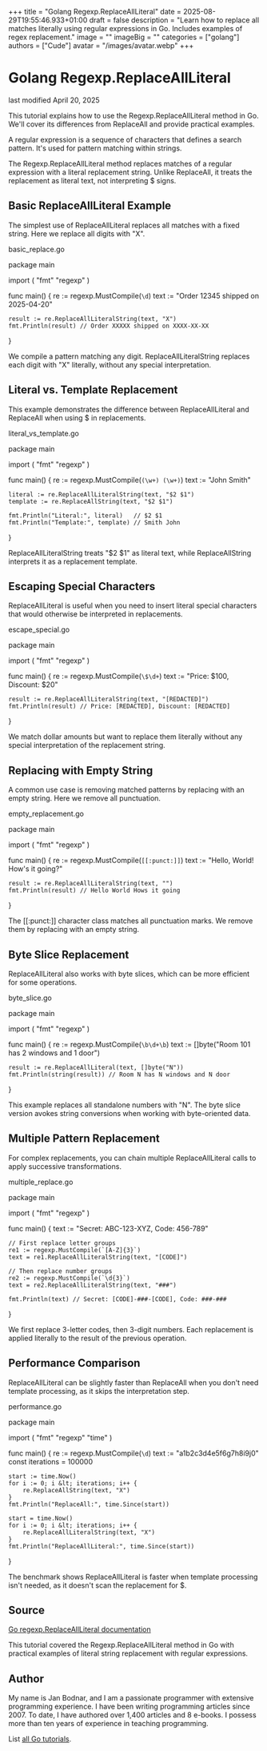 +++
title = "Golang Regexp.ReplaceAllLiteral"
date = 2025-08-29T19:55:46.933+01:00
draft = false
description = "Learn how to replace all matches literally using regular expressions in Go. Includes examples of regex replacement."
image = ""
imageBig = ""
categories = ["golang"]
authors = ["Cude"]
avatar = "/images/avatar.webp"
+++

# Golang Regexp.ReplaceAllLiteral

last modified April 20, 2025

This tutorial explains how to use the Regexp.ReplaceAllLiteral method in Go.
We'll cover its differences from ReplaceAll and provide practical examples.

A regular expression is a sequence of characters that defines a
search pattern. It's used for pattern matching within strings.

The Regexp.ReplaceAllLiteral method replaces matches of a regular
expression with a literal replacement string. Unlike ReplaceAll, it
treats the replacement as literal text, not interpreting $ signs.

## Basic ReplaceAllLiteral Example

The simplest use of ReplaceAllLiteral replaces all matches with
a fixed string. Here we replace all digits with "X".

basic_replace.go
  

package main

import (
    "fmt"
    "regexp"
)

func main() {
    re := regexp.MustCompile(`\d`)
    text := "Order 12345 shipped on 2025-04-20"
    
    result := re.ReplaceAllLiteralString(text, "X")
    fmt.Println(result) // Order XXXXX shipped on XXXX-XX-XX
}

We compile a pattern matching any digit. ReplaceAllLiteralString
replaces each digit with "X" literally, without any special interpretation.

## Literal vs. Template Replacement

This example demonstrates the difference between ReplaceAllLiteral
and ReplaceAll when using $ in replacements.

literal_vs_template.go
  

package main

import (
    "fmt"
    "regexp"
)

func main() {
    re := regexp.MustCompile(`(\w+) (\w+)`)
    text := "John Smith"
    
    literal := re.ReplaceAllLiteralString(text, "$2 $1")
    template := re.ReplaceAllString(text, "$2 $1")
    
    fmt.Println("Literal:", literal)   // $2 $1
    fmt.Println("Template:", template) // Smith John
}

ReplaceAllLiteralString treats "$2 $1" as literal text, while
ReplaceAllString interprets it as a replacement template.

## Escaping Special Characters

ReplaceAllLiteral is useful when you need to insert literal
special characters that would otherwise be interpreted in replacements.

escape_special.go
  

package main

import (
    "fmt"
    "regexp"
)

func main() {
    re := regexp.MustCompile(`\$\d+`)
    text := "Price: $100, Discount: $20"
    
    result := re.ReplaceAllLiteralString(text, "[REDACTED]")
    fmt.Println(result) // Price: [REDACTED], Discount: [REDACTED]
}

We match dollar amounts but want to replace them literally without any
special interpretation of the replacement string.

## Replacing with Empty String

A common use case is removing matched patterns by replacing with an empty string.
Here we remove all punctuation.

empty_replacement.go
  

package main

import (
    "fmt"
    "regexp"
)

func main() {
    re := regexp.MustCompile(`[[:punct:]]`)
    text := "Hello, World! How's it going?"
    
    result := re.ReplaceAllLiteralString(text, "")
    fmt.Println(result) // Hello World Hows it going
}

The [[:punct:]] character class matches all punctuation marks.
We remove them by replacing with an empty string.

## Byte Slice Replacement

ReplaceAllLiteral also works with byte slices, which can be more
efficient for some operations.

byte_slice.go
  

package main

import (
    "fmt"
    "regexp"
)

func main() {
    re := regexp.MustCompile(`\b\d+\b`)
    text := []byte("Room 101 has 2 windows and 1 door")
    
    result := re.ReplaceAllLiteral(text, []byte("N"))
    fmt.Println(string(result)) // Room N has N windows and N door
}

This example replaces all standalone numbers with "N". The byte slice version
avokes string conversions when working with byte-oriented data.

## Multiple Pattern Replacement

For complex replacements, you can chain multiple ReplaceAllLiteral
calls to apply successive transformations.

multiple_replace.go
  

package main

import (
    "fmt"
    "regexp"
)

func main() {
    text := "Secret: ABC-123-XYZ, Code: 456-789"
    
    // First replace letter groups
    re1 := regexp.MustCompile(`[A-Z]{3}`)
    text = re1.ReplaceAllLiteralString(text, "[CODE]")
    
    // Then replace number groups
    re2 := regexp.MustCompile(`\d{3}`)
    text = re2.ReplaceAllLiteralString(text, "###")
    
    fmt.Println(text) // Secret: [CODE]-###-[CODE], Code: ###-###
}

We first replace 3-letter codes, then 3-digit numbers. Each replacement is
applied literally to the result of the previous operation.

## Performance Comparison

ReplaceAllLiteral can be slightly faster than ReplaceAll
when you don't need template processing, as it skips the interpretation step.

performance.go
  

package main

import (
    "fmt"
    "regexp"
    "time"
)

func main() {
    re := regexp.MustCompile(`\d`)
    text := "a1b2c3d4e5f6g7h8i9j0"
    const iterations = 100000
    
    start := time.Now()
    for i := 0; i &lt; iterations; i++ {
        re.ReplaceAllString(text, "X")
    }
    fmt.Println("ReplaceAll:", time.Since(start))
    
    start = time.Now()
    for i := 0; i &lt; iterations; i++ {
        re.ReplaceAllLiteralString(text, "X")
    }
    fmt.Println("ReplaceAllLiteral:", time.Since(start))
}

The benchmark shows ReplaceAllLiteral is faster when template
processing isn't needed, as it doesn't scan the replacement for $.

## Source

[Go regexp.ReplaceAllLiteral documentation](https://pkg.go.dev/regexp#Regexp.ReplaceAllLiteral)

This tutorial covered the Regexp.ReplaceAllLiteral method in Go
with practical examples of literal string replacement with regular expressions.

## Author

My name is Jan Bodnar, and I am a passionate programmer with extensive
programming experience. I have been writing programming articles since 2007.
To date, I have authored over 1,400 articles and 8 e-books. I possess more
than ten years of experience in teaching programming.

List [all Go tutorials](/golang/).